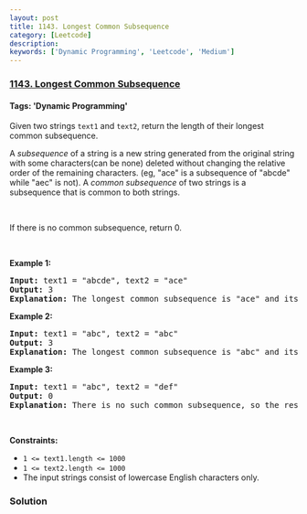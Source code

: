 ```yaml
---
layout: post
title: 1143. Longest Common Subsequence
category: [Leetcode]
description: 
keywords: ['Dynamic Programming', 'Leetcode', 'Medium']
---
```

### [1143. Longest Common Subsequence](https://leetcode.com/problems/longest-common-subsequence)

#### Tags: 'Dynamic Programming'

<div class="content__u3I1 question-content__JfgR"><div><p>Given two strings <code>text1</code> and <code>text2</code>, return the length of their longest common subsequence.</p>
<p>A <em>subsequence</em> of a string is a new string generated from the original string with some characters(can be none) deleted without changing the relative order of the remaining characters. (eg, "ace" is a subsequence of "abcde" while "aec" is not). A <em>common subsequence</em> of two strings is a subsequence that is common to both strings.</p>
<p> </p>
<p>If there is no common subsequence, return 0.</p>
<p> </p>
<p><strong>Example 1:</strong></p>
<pre><strong>Input:</strong> text1 = "abcde", text2 = "ace" 
<strong>Output:</strong> 3  
<strong>Explanation:</strong> The longest common subsequence is "ace" and its length is 3.
</pre>
<p><strong>Example 2:</strong></p>
<pre><strong>Input:</strong> text1 = "abc", text2 = "abc"
<strong>Output:</strong> 3
<strong>Explanation:</strong> The longest common subsequence is "abc" and its length is 3.
</pre>
<p><strong>Example 3:</strong></p>
<pre><strong>Input:</strong> text1 = "abc", text2 = "def"
<strong>Output:</strong> 0
<strong>Explanation:</strong> There is no such common subsequence, so the result is 0.
</pre>
<p> </p>
<p><strong>Constraints:</strong></p>
<ul>
<li><code>1 &lt;= text1.length &lt;= 1000</code></li>
<li><code>1 &lt;= text2.length &lt;= 1000</code></li>
<li>The input strings consist of lowercase English characters only.</li>
</ul>
</div></div>

### Solution
